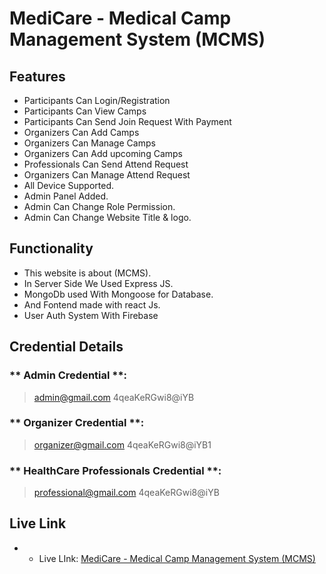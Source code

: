 # MediCare - Medical Camp Management System (MCMS)

## Features
- Participants Can Login/Registration
- Participants Can View Camps
- Participants Can Send Join Request With Payment
- Organizers Can Add Camps
- Organizers Can Manage Camps
- Organizers Can Add upcoming Camps
- Professionals Can Send Attend Request
- Organizers Can Manage Attend Request
- All Device Supported.
- Admin Panel Added.
- Admin Can Change Role Permission.
- Admin Can Change Website Title & logo.

## Functionality
- This website is about (MCMS).
- In Server Side We Used Express JS.
- MongoDb used With Mongoose for Database.
- And Fontend made with react Js.
- User Auth System With Firebase

## Credential Details
### ** Admin Credential **:
>admin@gmail.com
>4qeaKeRGwi8@iYB

### ** Organizer Credential **:
>organizer@gmail.com
>4qeaKeRGwi8@iYB1

### ** HealthCare Professionals Credential **:
>professional@gmail.com
>4qeaKeRGwi8@iYB

## Live Link
- * Live LInk: [MediCare - Medical Camp Management System (MCMS)](https://medicare-svc.netlify.app/)
